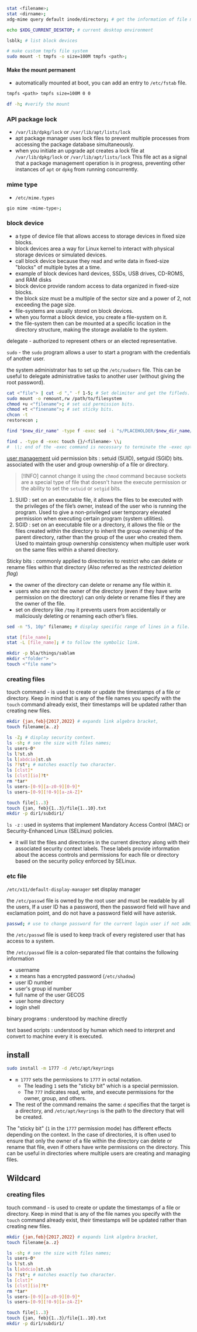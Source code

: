 ```bash
stat <filename>;
stat <dirname>;
xdg-mime query default inode/directory; # get the information of file manager

echo $XDG_CURRENT_DESKTOP; # current desktop environment

lsblk; # list block devices

# make custom tmpfs file system
sudo mount -t tmpfs -o size=100M tmpfs <path>;
```

#### Make the mount permanent
- automatically mounted at boot, you can add an entry to `/etc/fstab` file.
```txt
tmpfs <path> tmpfs size=100M 0 0
```

```bash
df -h; #verify the mount
```

### API package lock
- `/var/lib/dpkg/lock` or `/var/lib/apt/lists/lock`
- apt package manager uses lock files to prevent multiple processes from accessing the package database simultaneously.
- when you initiate an upgrade apt creates a lock file at `/var/lib/dpkg/lock` or `/var/lib/apt/lists/lock` This file act as a signal that a package management operation is in progress, preventing other instances of `apt` or `dpkg` from running concurrently.

### mime type
- `/etc/mime.types` 

```bash
gio mime <mime-type>;
```

### block device
 - a type of device file that allows access to storage devices in fixed size blocks.
- block devices area a way for Linux kernel to interact with physical storage devices or simulated devices.
- call block device because they read and write data in fixed-size "blocks" of multiple bytes at a time.
- example of block devices hard devices, SSDs, USB drives, CD-ROMS, and RAM disks
- block device provide random access to data organized in fixed-size blocks.
- the block size must be a multiple of the sector size and a power of 2, not exceeding the page size.
- file-systems are usually stored on block devices.
- when you format a block device, you create a file-system on it.
- the file-system then can be mounted at a specific location in the directory structure, making the storage available to the system.

delegate - authorized to represent others or an elected representative.

`sudo` - the `sudo` program allows a user to start a program with the credentials of another user.

the system administrator has to set up the `/etc/sudoers` file. This can be useful to delegate administrative tasks to another user (without giving the root password).

```bash
cat <"file"> | cut -d "," -f 1-5; # Set delimiter and get the fifleds.
sudo mount -o remount,rw /path/to/filesystem
chmod +u <"filename">; # set uid permission bits.
chmod +t <"finename">; # set sticky bits.
chcon -t 
restorecon ;

find "$new_dir_name" -type f -exec sed -i "s/PLACEHOLDER/$new_dir_name/g" {} \\;
```

```bash
find . -type d -exec touch {}/<filename> \\;
#  \\; end of the -exec command is necessary to terminate the -exec option.
```

[user management](https://www.notion.so/user-management-fcce2450e15c4c1aa8b0ebfad6dd3e25?pvs=21)
uid permission bits : setuid (SUID), setguid (SGID) bits. associated with the user and group ownership of a file or directory.

> [!INFO] cannot change it using the `chmod` command because sockets are a special type of file that doesn't have the execute permission or the ability to set the `setuid` or `setgid` bits.

1. SUID : set on an executable file, it allows the files to be executed with the privileges of the file’s owner, instead of the user who is running the program. Used to give a non-privileged user temporary elevated permission when executing certain program (system utilities).
2. SGID : set on an executable file or a directory, it allows the file or the files created within the directory to inherit the group ownership of the parent directory, rather than the group of the user who created them. Used to maintain group ownership consistency when multiple user work on the same files within a shared directory.

Sticky bits : commonly applied to directories to restrict who can delete or rename files within that directory (Also referred as the _restricted deletion flag_)

- the owner of the directory can delete or rename any file within it.
- users who are not the owner of the directory (even if they have write permission on the directory) can only delete or rename files if they are the owner of the file.
- set on directory like `/tmp` it prevents users from accidentally or maliciously deleting or renaming each other’s files.

```bash
sed -n "5, 10p" filename; # display specific range of lines in a file.

stat [file_name];
stat -L [file_name]; # to follow the symbolic link.

mkdir -p bla/things/sablam
mkdir <"folder">
touch <"file name">
```

### creating files

touch command - is used to create or update the timestamps of a file or directory. Keep in mind that is any of the file names you specify with the `touch` command already exist, their timestamps will be updated rather than creating new files.

```bash
mkdir {jan,feb}{2017,2022} # expands link algebra bracket, 
touch filename{a..z}

ls -Z; # display security context.
ls -sh; # see the size with files names;
ls users-0*
ls l?st.sh
ls l[abdcio]st.sh
ls ??st*; # matches exactly two character.
ls [clst]*
ls [clst][io]?t*
rm *tar*
ls users-[0-9][a-z0-9][0-9]*
ls users-[0-9][!0-9][a-zA-Z]*

touch file{1..3}
touch {jan, feb}{1..3}/file{1..10}.txt
mkdir -p dir1/subdir1/
```

`ls -z` : used in systems that implement Mandatory Access Control (MAC) or Security-Enhanced Linux (SELinux) policies.

- it will list the files and directories in the current directory along with their associated security context labels. These labels provide information about the access controls and permissions for each file or directory based on the security policy enforced by SELinux.

### etc file
`/etc/x11/default-display-manager` set display manager

the `/etc/passwd` file is owned by the root user and must be readable by all the users, If a user ID has a password, then the password field will have and exclamation point, and do not have a password field will have asterisk.

```bash
passwd; # use to change password for the current login user if not admin.
```

the `/etc/passwd` file is used to keep track of every registered user that has access to a system.

the `/etc/passwd` file is a colon-separated file that contains the following information

- username
- x means has a encrypted password (`/etc/shadow`)
- user ID number
- user's group id number
- full name of the user GECOS
- user home directory
- login shell

binary programs : understood by machine directly

text based scripts : understood by human which need to interpret and convert to machine every it is executed.

## install

```bash
sudo install -m 1777 -d /etc/apt/keyrings
```

- `m 1777` sets the permissions to `1777` in octal notation.
    - The leading `1` sets the "sticky bit" which is a special permission.
    - The `777` indicates read, write, and execute permissions for the owner, group, and others.
- The rest of the command remains the same: `d` specifies that the target is a directory, and `/etc/apt/keyrings` is the path to the directory that will be created.

The "sticky bit" (`1` in the `1777` permission mode) has different effects depending on the context. In the case of directories, it is often used to ensure that only the owner of a file within the directory can delete or rename that file, even if others have write permissions on the directory. This can be useful in directories where multiple users are creating and managing files.

## Wildcard

### creating files

touch command - is used to create or update the timestamps of a file or directory. Keep in mind that is any of the file names you specify with the `touch` command already exist, their timestamps will be updated rather than creating new files.

```bash
mkdir {jan,feb}{2017,2022} # expands link algebra bracket, 
touch filename{a..z}

ls -sh; # see the size with files names;
ls users-0*
ls l?st.sh
ls l[abdcio]st.sh
ls ??st*; # matches exactly two character.
ls [clst]*
ls [clst][io]?t*
rm *tar*
ls users-[0-9][a-z0-9][0-9]*
ls users-[0-9][!0-9][a-zA-Z]*

touch file{1..3}
touch {jan, feb}{1..3}/file{1..10}.txt
mkdir -p dir1/subdir1/
```
